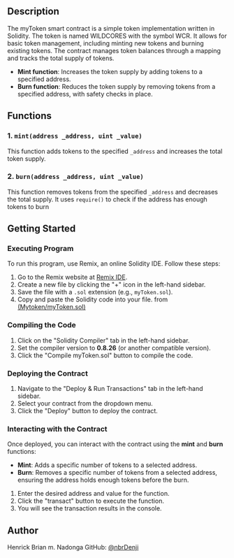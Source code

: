 
## Description
The myToken smart contract is a simple token implementation written in Solidity. The token is named WILDCORES with the symbol WCR. It allows for basic token management, including minting new tokens and burning existing tokens. The contract manages token balances through a mapping and tracks the total supply of tokens.
- **Mint function**: Increases the token supply by adding tokens to a specified address.
- **Burn function**: Reduces the token supply by removing tokens from a specified address, with safety checks in place.

## Functions

### 1. `mint(address _address, uint _value)`
This function adds tokens to the specified `_address` and increases the total token supply.

### 2. `burn(address _address, uint _value)`
This function removes tokens from the specified `_address` and decreases the total supply. It uses `require()` to check if the address has enough tokens to burn 

## Getting Started

### Executing Program

To run this program, use Remix, an online Solidity IDE. Follow these steps:

1. Go to the Remix website at [Remix IDE](https://remix.ethereum.org/).
2. Create a new file by clicking the "+" icon in the left-hand sidebar.
3. Save the file with a `.sol` extension (e.g., `myToken.sol`).
4. Copy and paste the Solidity code into your file. from [(Mytoken/myToken.sol)](https://github.com/nrbDenji/https---github.com-nrbDenji-Metacrafters/blob/main/Mytoken/myToken.sol)
### Compiling the Code
1. Click on the "Solidity Compiler" tab in the left-hand sidebar.
2. Set the compiler version to **0.8.26** (or another compatible version).
3. Click the "Compile myToken.sol" button to compile the code.

### Deploying the Contract
1. Navigate to the "Deploy & Run Transactions" tab in the left-hand sidebar.
2. Select your contract from the dropdown menu.
3. Click the "Deploy" button to deploy the contract.

### Interacting with the Contract
Once deployed, you can interact with the contract using the **mint** and **burn** functions:
- **Mint**: Adds a specific number of tokens to a selected address.
- **Burn**: Removes a specific number of tokens from a selected address, ensuring the address holds enough tokens before the burn.

1. Enter the desired address and value for the function.
2. Click the "transact" button to execute the function.
3. You will see the transaction results in the console.

## Author

Henrick Brian m. Nadonga 
GitHub: [@nbrDenji](https://github.com/nrbDenji)
